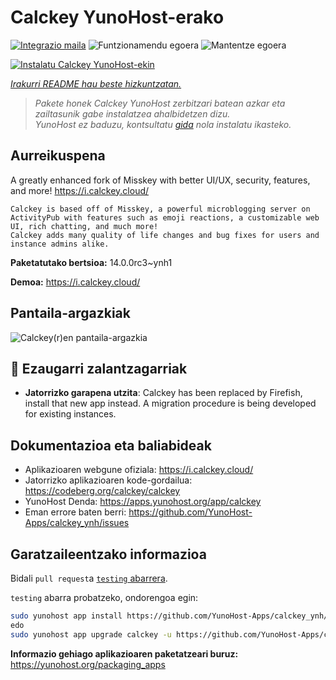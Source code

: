 <!--
Ohart ongi: README hau automatikoki sortu da <https://github.com/YunoHost/apps/tree/master/tools/readme_generator>ri esker
EZ editatu eskuz.
-->

# Calckey YunoHost-erako

[![Integrazio maila](https://dash.yunohost.org/integration/calckey.svg)](https://ci-apps.yunohost.org/ci/apps/calckey/) ![Funtzionamendu egoera](https://ci-apps.yunohost.org/ci/badges/calckey.status.svg) ![Mantentze egoera](https://ci-apps.yunohost.org/ci/badges/calckey.maintain.svg)

[![Instalatu Calckey YunoHost-ekin](https://install-app.yunohost.org/install-with-yunohost.svg)](https://install-app.yunohost.org/?app=calckey)

*[Irakurri README hau beste hizkuntzatan.](./ALL_README.md)*

> *Pakete honek Calckey YunoHost zerbitzari batean azkar eta zailtasunik gabe instalatzea ahalbidetzen dizu.*  
> *YunoHost ez baduzu, kontsultatu [gida](https://yunohost.org/install) nola instalatu ikasteko.*

## Aurreikuspena

A greatly enhanced fork of Misskey with better UI/UX, security, features, and more! https://i.calckey.cloud/


    Calckey is based off of Misskey, a powerful microblogging server on ActivityPub with features such as emoji reactions, a customizable web UI, rich chatting, and much more!
    Calckey adds many quality of life changes and bug fixes for users and instance admins alike.
   


**Paketatutako bertsioa:** 14.0.0rc3~ynh1

**Demoa:** <https://i.calckey.cloud/>

## Pantaila-argazkiak

![Calckey(r)en pantaila-argazkia](./doc/screenshots/screenshot-calckey.png)

## :red_circle: Ezaugarri zalantzagarriak

- **Jatorrizko garapena utzita**: Calckey has been replaced by Firefish, install that new app instead. A migration procedure is being developed for existing instances.

## Dokumentazioa eta baliabideak

- Aplikazioaren webgune ofiziala: <https://i.calckey.cloud/>
- Jatorrizko aplikazioaren kode-gordailua: <https://codeberg.org/calckey/calckey>
- YunoHost Denda: <https://apps.yunohost.org/app/calckey>
- Eman errore baten berri: <https://github.com/YunoHost-Apps/calckey_ynh/issues>

## Garatzaileentzako informazioa

Bidali `pull request`a [`testing` abarrera](https://github.com/YunoHost-Apps/calckey_ynh/tree/testing).

`testing` abarra probatzeko, ondorengoa egin:

```bash
sudo yunohost app install https://github.com/YunoHost-Apps/calckey_ynh/tree/testing --debug
edo
sudo yunohost app upgrade calckey -u https://github.com/YunoHost-Apps/calckey_ynh/tree/testing --debug
```

**Informazio gehiago aplikazioaren paketatzeari buruz:** <https://yunohost.org/packaging_apps>
